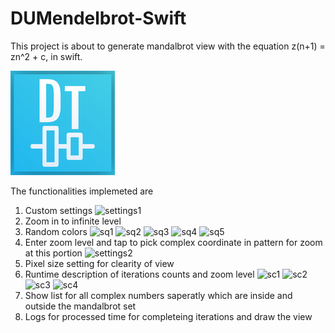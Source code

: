 # DUMendelbrot-Swift
This project is about to generate mandalbrot view with the equation z(n+1) = zn^2 + c, in swift.

![Screenshot](https://github.com/Dhaval1094/DTScrollableTabbar-Swift/blob/master/Screenshots/Logo/icon_logo.png)

The functionalities implemeted are 

1. Custom settings
![settings1](https://github.com/Dhaval1094/DUMendelbrot-Swift/blob/master/Images/Settings1.png)
2. Zoom in to infinite level
3. Random colors
![sq1](https://github.com/Dhaval1094/DUMendelbrot-Swift/blob/master/Images/sq1.png)
![sq2](https://github.com/Dhaval1094/DUMendelbrot-Swift/blob/master/Images/sq2.png)
![sq3](https://github.com/Dhaval1094/DUMendelbrot-Swift/blob/master/Images/sq3.png)
![sq4](https://github.com/Dhaval1094/DUMendelbrot-Swift/blob/master/Images/sq4.png)
![sq5](https://github.com/Dhaval1094/DUMendelbrot-Swift/blob/master/Images/sq5.png)
4. Enter zoom level and tap to pick complex coordinate in pattern for zoom at this portion
![settings2](https://github.com/Dhaval1094/DUMendelbrot-Swift/blob/master/Images/Settings2.png)
5. Pixel size setting for clearity of view
6. Runtime description of iterations counts and zoom level 
![sc1](https://github.com/Dhaval1094/DUMendelbrot-Swift/blob/master/Images/sc1.png)
![sc2](https://github.com/Dhaval1094/DUMendelbrot-Swift/blob/master/Images/sc2.png)
![sc3](https://github.com/Dhaval1094/DUMendelbrot-Swift/blob/master/Images/sc3.png)
![sc4](https://github.com/Dhaval1094/DUMendelbrot-Swift/blob/master/Images/sc4.png)
7. Show list for all complex numbers saperatly which are inside and outside the mandalbrot set
8. Logs for processed time for completeing iterations and draw the view 





